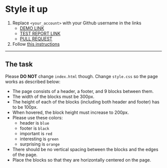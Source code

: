 # Style it up
1. Replace `<your_account>` with your Github username in the links
    - [DEMO LINK](https://Andreas-Just.github.io/layout_style-it-up/) <br>
    - [TEST REPORT LINK](https://Andreas-Just.github.io/layout_style-it-up/report/html_report/)
    - [PULL REQUEST](https://github.com/mate-academy/layout_enclosures/pull/328/files)
2. Follow [this instructions](https://mate-academy.github.io/layout_task-guideline/)
___

## The task
Please **DO NOT** change `index.html` though. Change `style.css` so the page works as described below:

- The page consists of a header, a footer, and 9 blocks between them.
- The width of the blocks must be 300px.
- The height of each of the blocks (including both header and footer) has to be 100px.
- When hovered, the block height must increase to 200px.
- Please use these colors:
  - header is `blue`
  - footer is `black`
  - important is `red`
  - interesting is `green`
  - surprising is `orange`
- There should be no vertical spacing between the blocks and the edges of the page.
- Place the blocks so that they are horizontally centered on the page.
